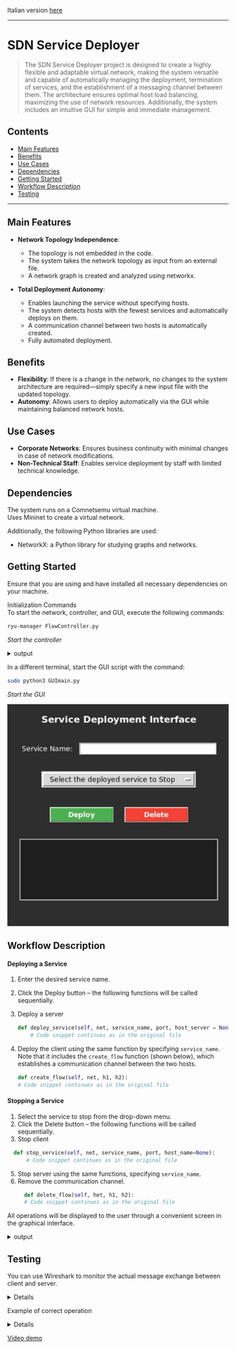 Italian version [here](README-it.md)

---


# SDN Service Deployer

> The SDN Service Deployer project is designed to create a highly flexible and adaptable virtual network, 
making the system versatile and capable of automatically managing the deployment, termination of services, 
and the establishment of a messaging channel between them. The architecture ensures optimal host load balancing, 
maximizing the use of network resources. Additionally, the system includes an intuitive GUI for simple and immediate management.

## Contents
- [Main Features](#main-features)
- [Benefits](#benefits)
- [Use Cases](#use-cases)
- [Dependencies](#dependencies)
- [Getting Started](#getting-started)
- [Workflow Description](#workflow-description)
- [Testing](#testing)

---

## Main Features

- **Network Topology Independence**:
    - The topology is not embedded in the code.
    - The system takes the network topology as input from an external file.
    - A network graph is created and analyzed using networkx.

- **Total Deployment Autonomy**:
    - Enables launching the service without specifying hosts.
    - The system detects hosts with the fewest services and automatically deploys on them.
    - A communication channel between two hosts is automatically created.
    - Fully automated deployment.

## Benefits

- **Flexibility**: If there is a change in the network, no changes to the system architecture are required—simply specify a new input file with the updated topology.
- **Autonomy**: Allows users to deploy automatically via the GUI while maintaining balanced network hosts.

## Use Cases

- **Corporate Networks**: Ensures business continuity with minimal changes in case of network modifications.
- **Non-Technical Staff**: Enables service deployment by staff with limited technical knowledge.

## Dependencies

The system runs on a Comnetsemu virtual machine.  
Uses Mininet to create a virtual network.  

Additionally, the following Python libraries are used:

 - NetworkX: a Python library for studying graphs and networks.

## Getting Started

Ensure that you are using and have installed all necessary dependencies on your machine.  

Initialization Commands  
To start the network, controller, and GUI, execute the following commands:  

```bash
ryu-manager FlowController.py
```
*Start the controller*

<details>
<summary>output</summary>
    <p align="center">
      <img src="images/flowC.png" width="600">
    </p>
</details>

In a different terminal, start the GUI script with the command:

```bash
sudo python3 GUImain.py
```
*Start the GUI*

<p align="center">
    <img src="images/gui.jpg" width="600">
</p>

## Workflow Description

#### Deploying a Service
1. Enter the desired service name.
2. Click the Deploy button – the following functions will be called sequentially.
3. Deploy a server
    ```python
    def deploy_service(self, net, service_name, port, host_server = None, host_name=None):
        # Code snippet continues as in the original file
    ```

4. Deploy the client using the same function by specifying `service_name`. Note that it includes the `create_flow` function (shown below), which establishes a communication channel between the two hosts.
    ```python
    def create_flow(self, net, h1, h2):
    # Code snippet continues as in the original file
    ```

#### Stopping a Service
1. Select the service to stop from the drop-down menu.
2. Click the Delete button – the following functions will be called sequentially.
4. Stop client
  ```python
    def stop_service(self, net, service_name, port, host_name=None):
        # Code snippet continues as in the original file
  ```

5. Stop server using the same functions, specifying `service_name`.
6. Remove the communication channel.
     ```python
       def delete_flow(self, het, h1, h2):
       # Code snippet continues as in the original file
      ```

All operations will be displayed to the user through a convenient screen in the graphical interface.

<details>
<summary>output</summary>
    <p align="center">
      <img src="images/test.png" width="600">
    </p>
</details>

## Testing

You can use Wireshark to monitor the actual message exchange between client and server.

<details>
    <p align="center">
      <img src="images/wirshark.jpg" width="600">
    </p>
</details>

Example of correct operation

<details>

---

![Deploy](images/Deploy.png)
*Message confirming service deployment*  

![Delete](images/Delete.png)
*Message confirming service termination*

</details>


[Video demo](https://www.youtube.com/watch?v=0IURpXwvLrw)

